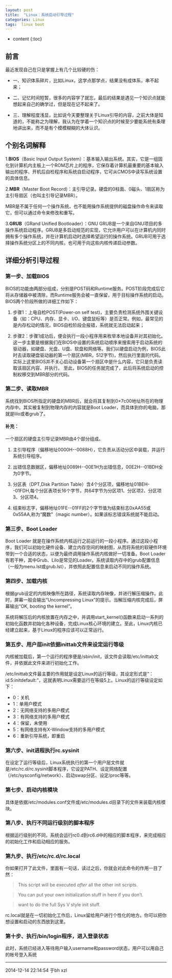 ```yaml
---
layout: post
title:  "Linux：系统启动引导过程"
categories: Linux
tags:  linux boot 
---
```


* content
{:toc}

## 前言

最近发现自己在只是掌握上有几个比较硬的伤：

- 一、知识体系碎片，比如Linux，这学点那学点，结果没有成体系，串不起来；

- 二、记忆时间短暂，很多的内容学了就忘，最后的结果是遇见一个知识点就能想起来自己的确学过，但是现在记不起来了。

- 三、理解程度浅显，比如说今天要整理关于Linux引导的内容，之前大体是知道的，不能称之为理解，我认为在学着一个知识点的时候至少要能系统有条理地讲出来，而不是有个模模糊糊的大体认识。

## 个别名词解释

1.**BIOS**（Basic Input Output System）：基本输入输出系统。其实，它是一组固化到计算机内主板上一个ROM芯片上的程序，它保存着计算机最重要的基本输入输出的程序、开机后自检程序和系统自启动程序，它可从CMOS中读写系统设置的具体信息。

2.**MBR**（Master Boot Record)：主引导记录。硬盘的0柱面、0磁头、1扇区称为主引导扇区（也叫主引导记录MBR）。

MBR是不属于任何一个操作系统，也不能用操作系统提供的磁盘操作命令来读取它，但可以通过命令来修改和重写。

3.**GRUB**（GRand Unified Bootloader）：GNU GRUB是一个来自GNU项目的多操作系统启动程序。GRUB是多启动规范的实现，它允许用户可以在计算机内同时拥有多个操作系统，并在计算机启动时选择希望运行的操作系统。GRUB可用于选择操作系统分区上的不同内核，也可用于向这些内核传递启动参数。


## 详细分析引导过程

### 第一步、加载BIOS

BIOS的功能由两部分组成，分别是POST码和Runtime服务。POST阶段完成后它将从存储器中被清除，而Runtime服务会被一直保留，用于目标操作系统的启动。BIOS两个阶段所做的详细工作如下：

1. 步骤1：上电自检POST(Power-on self test)，主要负责检测系统外围关键设备（如：CPU、内存、显卡、I/O、键盘鼠标等）是否正常。例如，最常见的是内存松动的情况，BIOS自检阶段会报错，系统就无法启动起来；

2. 步骤2：步骤1成功后，便会执行一段小程序用来枚举本地设备并对其初始化。这一步主要是根据我们在BIOS中设置的系统启动顺序来搜索用于启动系统的驱动器，如硬盘、光盘、U盘、软盘和网络等。我们以硬盘启动为例，BIOS此时去读取硬盘驱动器的第一个扇区(MBR，512字节)，然后执行里面的代码。实际上这里BIOS并不关心启动设备第一个扇区中是什么内容，它只是负责读取该扇区内容、并执行。
至此，BIOS的任务就完成了，此后将系统启动的控制权移交到MBR部分的代码。

### 第二步、读取MBR


系统找到BIOS所指定的硬盘的MBR后，就会将其复制到0×7c00地址所在的物理内存中。其实被复制到物理内存的内容就是Boot Loader，而具体到你的电脑，那就是lilo或者grub了。

#### 补充：

一个扇区的硬盘主引导记录MBR由4个部分组成。

1. 主引导程序（偏移地址0000H--0088H），它负责从活动分区中装载，并运行系统引导程序。

2. 出错信息数据区，偏移地址0089H--00E1H为出错信息，00E2H--01BDH全为0字节。

3. 分区表（DPT,Disk Partition Table）含4个分区项，偏移地址01BEH--01FDH,每个分区表项长16个字节，共64字节为分区项1、分区项2、分区项3、分区项4。

4. 结束标志字，偏移地址01FE--01FF的2个字节值为结束标志0xAA55或0x55AA,称为“魔数”（magic number）。如果该标志错误系统就不能启动。

### 第三步、Boot Loader

Boot Loader 就是在操作系统内核运行之前运行的一段小程序。通过这段小程序，我们可以初始化硬件设备、建立内存空间的映射图，从而将系统的软硬件环境带到一个合适的状态，以便为最终调用操作系统内核做好一切准备。Boot Loader有若干种，其中Grub、Lilo是常见的Loader。系统读取内存中的grub配置信息（一般为menu.lst或grub.lst），并依照此配置信息来启动不同的操作系统。

### 第四步、加载内核
根据grub设定的内核映像所在路径，系统读取内存映像，并进行解压缩操作。此时，屏幕一般会输出“Uncompressing Linux”的提示。当解压缩内核完成后，屏幕输出“OK, booting the kernel”。

系统将解压后的内核放置在内存之中，并调用start_kernel()函数来启动一系列的初始化函数并初始化各种设备，完成Linux核心环境的建立。至此，Linux内核已经建立起来，基于Linux的程序应该可以正常运行。

### 第五步、用户层init依据inittab文件来设定运行等级

内核被加载后，第一个运行的程序便是/sbin/init，该文件会读取/etc/inittab文件，并依据此文件来进行初始化工作。

/etc/inittab文件最主要的作用就是设定Linux的运行等级，其设定形式是“：id:5:initdefault:”，这就表明Linux需要运行在等级5上。Linux的运行等级设定如下：

- 0：关机
- 1：单用户模式
- 2：无网络支持的多用户模式
- 3：有网络支持的多用户模式
- 4：保留，未使用
- 5：有网络支持有X-Window支持的多用户模式
- 6：重新引导系统，即重启

### 第六步、init进程执行rc.sysinit

在设定了运行等级后，Linux系统执行的第一个用户层文件就是/etc/rc.d/rc.sysinit脚本程序，它设定PATH、设定网络配置（/etc/sysconfig/network）、启动swap分区、设定/proc等等。

### 第七步、启动内核模块

具体是依据/etc/modules.conf文件或/etc/modules.d目录下的文件来装载内核模块。

### 第八步、执行不同运行级别的脚本程序

根据运行级别的不同，系统会运行rc0.d到rc6.d中的相应的脚本程序，来完成相应的初始化工作和启动相应的服务。

### 第九步、执行/etc/rc.d/rc.local

你如果打开了此文件，里面有一句话，读过之后，你就会对此命令的作用一目了然：

> This script will be executed *after* all the other init scripts.

> You can put your own initialization stuff in here if you don’t.

> want to do the full Sys V style init stuff.


rc.local就是在一切初始化工作后，Linux留给用户进行个性化的地方。你可以把你想设置和启动的东西放到这里。

### 第十步、执行/bin/login程序，进入登录状态
此时，系统已经进入等待用户输入username和password状态，用户可以用自己的帐号登入系统 

******
2014-12-14 22:14:54 于bh xzl


